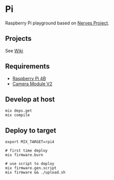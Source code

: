 # Pi

Raspberry Pi playground based on [Nerves Project](https://www.nerves-project.org).

## Projects
See [Wiki](./wiki)

## Requirements

- [Raspberry Pi 4B](https://www.raspberrypi.org/products/raspberry-pi-4-model-b/)
- [Camera Module V2](https://www.raspberrypi.org/products/camera-module-v2/)

## Develop at host

```shell
mix deps.get
mix compile
```

## Deploy to target

```shell
export MIX_TARGET=rpi4

# first time deploy
mix firmware.burn

# use script to deploy
mix firmware.gen.script
mix firmware && ./upload.sh
```
